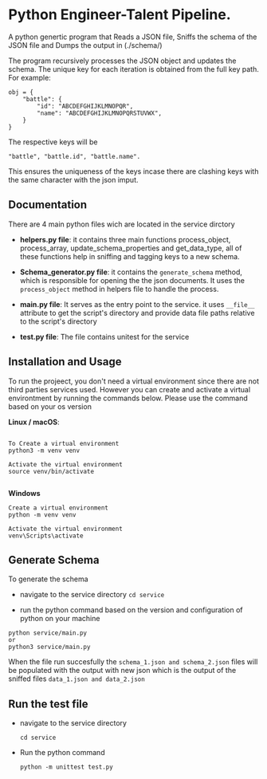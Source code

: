 
# Python Engineer-Talent Pipeline.
A python  genertic program that Reads a JSON file, 
Sniffs the schema of the JSON file and 
Dumps the output in (./schema/)

The program recursively processes the JSON object and updates the schema.  The unique key for each iteration is obtained from the full key path. For example:
    
    obj = {
        "battle": {
            "id": "ABCDEFGHIJKLMNOPQR",
            "name": "ABCDEFGHIJKLMNOPQRSTUVWX",
        }
    }
The respective keys will be 
```
"battle", "battle.id", "battle.name".
```
This ensures the uniqueness of the keys incase there are clashing keys with the same character with the json imput. 




## Documentation
There are 4 main python files wich are located in the service dirctory
  - **helpers.py file**: it contains three main functions
  process_object, process_array, update_schema_properties and get_data_type, all of these functions help in sniffing and tagging keys to a new schema.
  
  - **Schema_generator.py file**: it contains the  ```generate_schema``` method, which is responsible for opening the the json documents. It uses the ```process_object``` method in helpers file to handle the process.

  - **main.py file**: It serves as the entry point to the service. it uses  ```__file__``` attribute to get the script's directory and provide data file paths relative to the script's directory

- **test.py file**: The file contains unitest for the service


## Installation and Usage

To run the projeect, you don't need a virtual environment since there are not third parties services used. However you can create and activate  a virtual environtment by running the commands below. Please use the command based on your os version

**Linux / macOS**:
```

To Create a virtual environment
python3 -m venv venv

Activate the virtual environment
source venv/bin/activate


```
**Windows**
```
Create a virtual environment
python -m venv venv

Activate the virtual environment
venv\Scripts\activate
```

## Generate Schema

To generate the schema
-  navigate to the service directory
  ```cd service```

- run the python command based on the version and configuration of python on your machine

```
python service/main.py 
or 
python3 service/main.py 
```



When the file run succesfully the ```schema_1.json and schema_2.json``` files will be populated with the output with new json which is the output of the sniffed files  ```data_1.json and data_2.json```


## Run the test file

- navigate to the service directory 

  ```cd service```
- Run the python command
  ```
  python -m unittest test.py 

  ```







    
